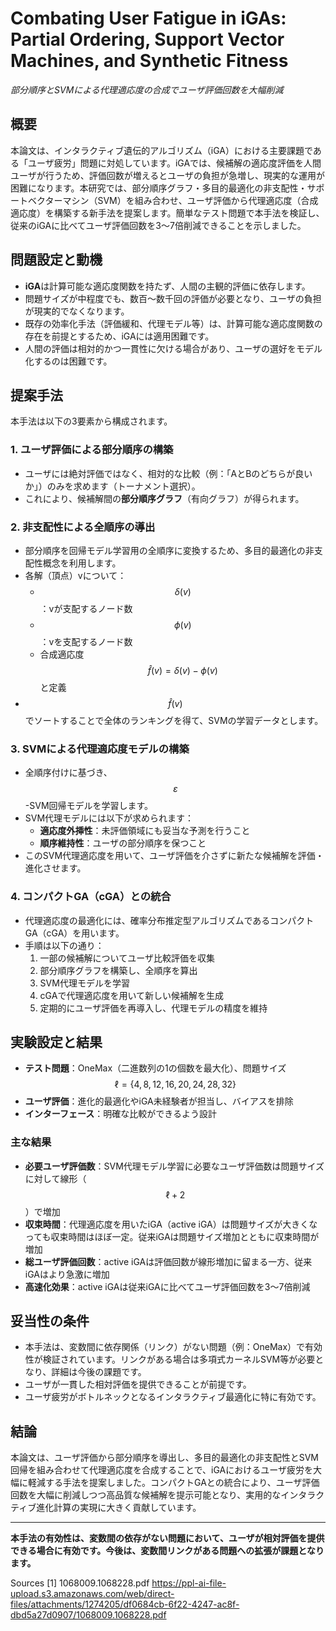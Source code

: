 <!-- META
{"title":"Combating User Fatigue in iGAs: Partial Ordering, Support Vector Machines, and Synthetic Fitne","link":"https://dl.acm.org/doi/10.1145/1068009.1068228","media":"academic","tags":["geneticalgorithm","interactivegeneticalgorithm"],"short":{"ja":"部分順序とSVMによる代理適応度の合成でユーザ評価回数を大幅削減","en":"Earned Substantial User Evaluation Reduction by Synthesizing Surrogate Fitness via Partial Ordering and SVMs"},"importance":3,"hasPage":true,"createdAt":1746819159.47,"updatedAt":1746819159.47}
META -->

# Combating User Fatigue in iGAs: Partial Ordering, Support Vector Machines, and Synthetic Fitness

_部分順序とSVMによる代理適応度の合成でユーザ評価回数を大幅削減_

## 概要

本論文は、インタラクティブ遺伝的アルゴリズム（iGA）における主要課題である「ユーザ疲労」問題に対処しています。iGAでは、候補解の適応度評価を人間ユーザが行うため、評価回数が増えるとユーザの負担が急増し、現実的な運用が困難になります。本研究では、部分順序グラフ・多目的最適化の非支配性・サポートベクターマシン（SVM）を組み合わせ、ユーザ評価から代理適応度（合成適応度）を構築する新手法を提案します。簡単なテスト問題で本手法を検証し、従来のiGAに比べてユーザ評価回数を3～7倍削減できることを示しました。

## 問題設定と動機

- **iGA**は計算可能な適応度関数を持たず、人間の主観的評価に依存します。
- 問題サイズが中程度でも、数百～数千回の評価が必要となり、ユーザの負担が現実的でなくなります。
- 既存の効率化手法（評価緩和、代理モデル等）は、計算可能な適応度関数の存在を前提とするため、iGAには適用困難です。
- 人間の評価は相対的かつ一貫性に欠ける場合があり、ユーザの選好をモデル化するのは困難です。

## 提案手法

本手法は以下の3要素から構成されます。

### 1. ユーザ評価による部分順序の構築

- ユーザには絶対評価ではなく、相対的な比較（例：「AとBのどちらが良いか」）のみを求めます（トーナメント選択）。
- これにより、候補解間の**部分順序グラフ**（有向グラフ）が得られます。

### 2. 非支配性による全順序の導出

- 部分順序を回帰モデル学習用の全順序に変換するため、多目的最適化の非支配性概念を利用します。
- 各解（頂点）vについて：
  - $$\delta(v)$$：vが支配するノード数
  - $$\phi(v)$$：vを支配するノード数
  - 合成適応度 $$\hat{f}(v) = \delta(v) - \phi(v)$$ と定義
- $$\hat{f}(v)$$でソートすることで全体のランキングを得て、SVMの学習データとします。

### 3. SVMによる代理適応度モデルの構築

- 全順序付けに基づき、$$\varepsilon$$-SVM回帰モデルを学習します。
- SVM代理モデルには以下が求められます：
  - **適応度外挿性**：未評価領域にも妥当な予測を行うこと
  - **順序維持性**：ユーザの部分順序を保つこと
- このSVM代理適応度を用いて、ユーザ評価を介さずに新たな候補解を評価・進化させます。

### 4. コンパクトGA（cGA）との統合

- 代理適応度の最適化には、確率分布推定型アルゴリズムであるコンパクトGA（cGA）を用います。
- 手順は以下の通り：
  1. 一部の候補解についてユーザ比較評価を収集
  2. 部分順序グラフを構築し、全順序を算出
  3. SVM代理モデルを学習
  4. cGAで代理適応度を用いて新しい候補解を生成
  5. 定期的にユーザ評価を再導入し、代理モデルの精度を維持

## 実験設定と結果

- **テスト問題**：OneMax（二進数列の1の個数を最大化）、問題サイズ $$\ell = \{4, 8, 12, 16, 20, 24, 28, 32\}$$
- **ユーザ評価**：進化的最適化やiGA未経験者が担当し、バイアスを排除
- **インターフェース**：明確な比較ができるよう設計

### 主な結果

- **必要ユーザ評価数**：SVM代理モデル学習に必要なユーザ評価数は問題サイズに対して線形（$$\ell + 2$$）で増加
- **収束時間**：代理適応度を用いたiGA（active iGA）は問題サイズが大きくなっても収束時間はほぼ一定。従来iGAは問題サイズ増加とともに収束時間が増加
- **総ユーザ評価回数**：active iGAは評価回数が線形増加に留まる一方、従来iGAはより急激に増加
- **高速化効果**：active iGAは従来iGAに比べてユーザ評価回数を3～7倍削減

## 妥当性の条件

- 本手法は、変数間に依存関係（リンク）がない問題（例：OneMax）で有効性が検証されています。リンクがある場合は多項式カーネルSVM等が必要となり、詳細は今後の課題です。
- ユーザが一貫した相対評価を提供できることが前提です。
- ユーザ疲労がボトルネックとなるインタラクティブ最適化に特に有効です。

## 結論

本論文は、ユーザ評価から部分順序を導出し、多目的最適化の非支配性とSVM回帰を組み合わせて代理適応度を合成することで、iGAにおけるユーザ疲労を大幅に軽減する手法を提案しました。コンパクトGAとの統合により、ユーザ評価回数を大幅に削減しつつ高品質な候補解を提示可能となり、実用的なインタラクティブ進化計算の実現に大きく貢献しています。

---

**本手法の有効性は、変数間の依存がない問題において、ユーザが相対評価を提供できる場合に有効です。今後は、変数間リンクがある問題への拡張が課題となります。**

Sources
[1] 1068009.1068228.pdf https://ppl-ai-file-upload.s3.amazonaws.com/web/direct-files/attachments/1274205/df0684cb-6f22-4247-ac8f-dbd5a27d0907/1068009.1068228.pdf
